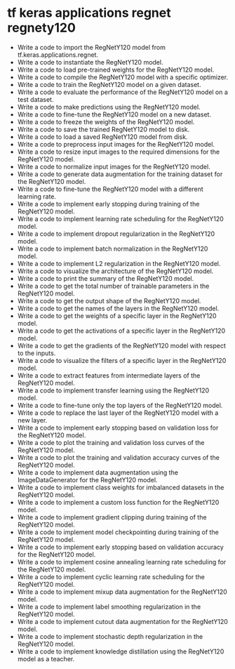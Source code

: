 # tf keras applications regnet regnety120

- Write a code to import the RegNetY120 model from tf.keras.applications.regnet.
- Write a code to instantiate the RegNetY120 model.
- Write a code to load pre-trained weights for the RegNetY120 model.
- Write a code to compile the RegNetY120 model with a specific optimizer.
- Write a code to train the RegNetY120 model on a given dataset.
- Write a code to evaluate the performance of the RegNetY120 model on a test dataset.
- Write a code to make predictions using the RegNetY120 model.
- Write a code to fine-tune the RegNetY120 model on a new dataset.
- Write a code to freeze the weights of the RegNetY120 model.
- Write a code to save the trained RegNetY120 model to disk.
- Write a code to load a saved RegNetY120 model from disk.
- Write a code to preprocess input images for the RegNetY120 model.
- Write a code to resize input images to the required dimensions for the RegNetY120 model.
- Write a code to normalize input images for the RegNetY120 model.
- Write a code to generate data augmentation for the training dataset for the RegNetY120 model.
- Write a code to fine-tune the RegNetY120 model with a different learning rate.
- Write a code to implement early stopping during training of the RegNetY120 model.
- Write a code to implement learning rate scheduling for the RegNetY120 model.
- Write a code to implement dropout regularization in the RegNetY120 model.
- Write a code to implement batch normalization in the RegNetY120 model.
- Write a code to implement L2 regularization in the RegNetY120 model.
- Write a code to visualize the architecture of the RegNetY120 model.
- Write a code to print the summary of the RegNetY120 model.
- Write a code to get the total number of trainable parameters in the RegNetY120 model.
- Write a code to get the output shape of the RegNetY120 model.
- Write a code to get the names of the layers in the RegNetY120 model.
- Write a code to get the weights of a specific layer in the RegNetY120 model.
- Write a code to get the activations of a specific layer in the RegNetY120 model.
- Write a code to get the gradients of the RegNetY120 model with respect to the inputs.
- Write a code to visualize the filters of a specific layer in the RegNetY120 model.
- Write a code to extract features from intermediate layers of the RegNetY120 model.
- Write a code to implement transfer learning using the RegNetY120 model.
- Write a code to fine-tune only the top layers of the RegNetY120 model.
- Write a code to replace the last layer of the RegNetY120 model with a new layer.
- Write a code to implement early stopping based on validation loss for the RegNetY120 model.
- Write a code to plot the training and validation loss curves of the RegNetY120 model.
- Write a code to plot the training and validation accuracy curves of the RegNetY120 model.
- Write a code to implement data augmentation using the ImageDataGenerator for the RegNetY120 model.
- Write a code to implement class weights for imbalanced datasets in the RegNetY120 model.
- Write a code to implement a custom loss function for the RegNetY120 model.
- Write a code to implement gradient clipping during training of the RegNetY120 model.
- Write a code to implement model checkpointing during training of the RegNetY120 model.
- Write a code to implement early stopping based on validation accuracy for the RegNetY120 model.
- Write a code to implement cosine annealing learning rate scheduling for the RegNetY120 model.
- Write a code to implement cyclic learning rate scheduling for the RegNetY120 model.
- Write a code to implement mixup data augmentation for the RegNetY120 model.
- Write a code to implement label smoothing regularization in the RegNetY120 model.
- Write a code to implement cutout data augmentation for the RegNetY120 model.
- Write a code to implement stochastic depth regularization in the RegNetY120 model.
- Write a code to implement knowledge distillation using the RegNetY120 model as a teacher.